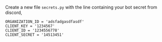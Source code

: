 Create a new file `secrets.py` with the line containing your bot secret from discord,
```
ORGANIZATION_ID = 'adsfadgasdfasdf'
CLIENT_KEY = '1234567' 
CLIENT_ID = '1234556778'
CLIENT_SECRET = '14513451'
```
